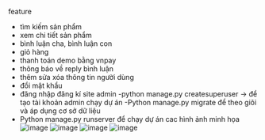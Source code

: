feature
- tìm kiếm sản phẩm 
- xem chi tiết sản phẩm
- bình luận cha, bình luận con 
- giỏ hàng 
- thanh toán demo bằng vnpay
- thông báo về reply bình luận
- thêm sửa xóa thông tin người dùng 
- đổi mật khẩu
- đăng nhập đăng kí
site admin 
-python manage.py createsuperuser -> để tạo tài khoản admin
chạy dự án
-Python manage.py migrate để theo giõi và áp dụng cơ sở dữ liệu
- Python manage.py runserver để chạy dự án
cac hình ảnh minh họa
![image](https://github.com/user-attachments/assets/21e02925-c66e-4b83-8284-4690d69280ae)
![image](https://github.com/user-attachments/assets/d70527c4-9f8e-41c9-954b-89ae33a10f61)
![image](https://github.com/user-attachments/assets/729b887c-4bbc-48d8-8ba6-4035f10de71d)
![image](https://github.com/user-attachments/assets/dcfe091f-a259-4fc1-88e6-31a7ed735d60)

